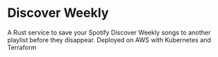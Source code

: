 # Discover Weekly
A Rust service to save your Spotify Discover Weekly songs to another playlist before they disappear. Deployed on AWS with Kubernetes and Terraform
